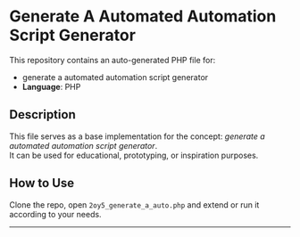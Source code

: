 # Generate A Automated Automation Script Generator

This repository contains an auto-generated PHP file for:

- generate a automated automation script generator
- **Language**: PHP

## Description

This file serves as a base implementation for the concept: *generate a automated automation script generator*.  
It can be used for educational, prototyping, or inspiration purposes.

## How to Use

Clone the repo, open `2oy5_generate_a_auto.php` and extend or run it according to your needs.

---


